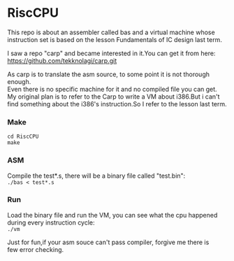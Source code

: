 RiscCPU
====================================
This repo is about an assembler called bas and a virtual machine whose <br />
instruction set is based on the lesson Fundamentals of IC design last term.

I saw a repo "carp" and became interested in it.You can get it from here:<br />
https://github.com/tekknolagi/carp.git

As carp is to translate the asm source, to some point it is not thorough enough.<br />
Even there is no specific machine for it and no compiled file you can get.<br />
My original plan is to refer to the Carp to write a VM about i386.But i can't<br />
 find something about the i386's instruction.So I refer to the lesson last term.

### Make

`cd RiscCPU`<br />
`make`

### ASM

Compile the test\*.s, there will be a binary file called "test.bin":<br />
`./bas < test*.s`

### Run
Load the binary file and run the VM, you can see what the cpu happened <br />
during every instruction cycle:<br />
`./vm`

Just for fun,if your asm souce can't pass compiler, forgive me there is <br />
few error checking.
